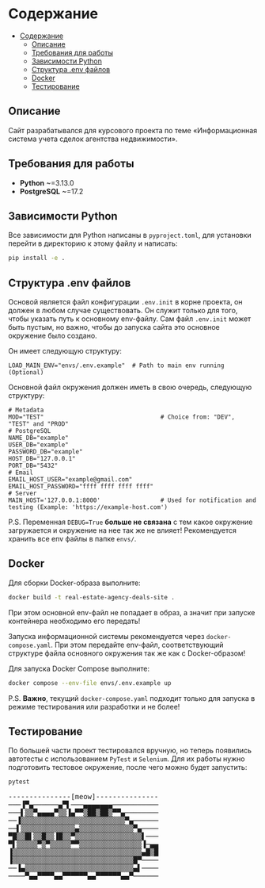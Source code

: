 # Содержание
- [Содержание](#содержание)
  - [Описание](#описание)
  - [Требования для работы](#требования-для-работы)
  - [Зависимости Python](#зависимости-python)
  - [Структура .env файлов](#структура-env-файлов)
  - [Docker](#docker)
  - [Тестирование](#тестирование)

## Описание
Сайт разрабатывался для курсового проекта по теме «Информационная система учета сделок агентства недвижимости».

## Требования для работы
- **Python** ~=3.13.0
- **PostgreSQL** ~=17.2

## Зависимости Python
Все зависимости для Python написаны в `pyproject.toml`, для установки перейти в директорию к этому файлу и написать:
```sh
pip install -e .
```

## Структура .env файлов
Основой является файл конфигурации `.env.init` в корне проекта, он должен в любом случае существовать. Он служит только для того, чтобы указать путь к основному env-файлу.
Сам файл `.env.init` может быть пустым, но важно, чтобы до запуска сайта это основное окружение было создано.

Он имеет следующую структуру:
```env
LOAD_MAIN_ENV="envs/.env.example"  # Path to main env running (Optional)
```

Основной файл окружения должен иметь в свою очередь, следующую структуру: 
```env
# Metadata
MOD="TEST"                                 # Choice from: "DEV", "TEST" and "PROD"
# PostgreSQL
NAME_DB="example"
USER_DB="example"
PASSWORD_DB="example"
HOST_DB="127.0.0.1"
PORT_DB="5432"
# Email
EMAIL_HOST_USER="example@gmail.com"
EMAIL_HOST_PASSWORD="ffff ffff ffff ffff" 
# Server
MAIN_HOST='127.0.0.1:8000'                 # Used for notification and testing (Example: 'https://example-host.com')
```

P.S.
Переменная `DEBUG=True` **больше не связана** с тем какое окружение загружается и окружение на нее так же не влияет!
Рекомендуется хранить все env файлы в папке `envs/`.

## Docker
Для сборки Docker-образа выполните:
```sh
docker build -t real-estate-agency-deals-site .
```
При этом основной env-файл не попадает в образ, а значит при запуске контейнера необходимо его передать!

Запуска информационной системы рекомендуется через `docker-compose.yaml`.
При этом передайте env-файл, соответствующий структуре файла основного окружения так же как с Docker-образом!

Для запуска Docker Compose выполните:
```sh
docker compose --env-file envs/.env.example up
```

P.S. 
**Важно**, текущий `docker-compose.yaml` подходит только для запуска в режиме тестирования или разработки и не более!

## Тестирование
По большей части проект тестировался вручную, но теперь появились автотесты с использованием `PyTest` и `Selenium`.
Для их работы нужно подготовить тестовое окружение, после чего можно будет запустить:
```sh
pytest
```

<pre>
---------------[meow]---------------
───▐▀▄──────▄▀▌───▄▄▄▄▄▄▄─────────── 
───▌▒▒▀▄▄▄▄▀▒▒▐▄▀▀▒██▒██▒▀▀▄──────── 
──▐▒▒▒▒▒▒▒▒▒▒▒▒▒▒▒▒▒▒▒▒▒▒▒▒▒▀▄────── 
──▌▒▒▒▒▒▒▒▒▒▒▒▒▒▄▒▒▒▒▒▒▒▒▒▒▒▒▒▀▄──── 
▀█▒▒█▌▒▒█▒▒▐█▒▒▀▒▒▒▒▒▒▒▒▒▒▒▒▒▒▒▒▌─── 
▀▌▒▒▒▒▒▀▒▀▒▒▒▒▒▀▀▒▒▒▒▒▒▒▒▒▒▒▒▒▒▒▐─▄▄ 
▐▒▒▒▒▒▒▒▒▒▒▒▒▒▒▒▒▒▒▒▒▒▒▒▒▒▒▒▒▒▒▒▄█▒█ 
▐▒▒▒▒▒▒▒▒▒▒▒▒▒▒▒▒▒▒▒▒▒▒▒▒▒▒▒▒▒█▀──── 
──▐▄▒▒▒▒▒▒▒▒▒▒▒▒▒▒▒▒▒▒▒▒▒▒▒▒▒▒▄▌──── 
────▀▄▄▀▀▀▀▄▄▀▀▀▀▀▀▄▄▀▀▀▀▀▀▄▄▀────── 
</pre>
